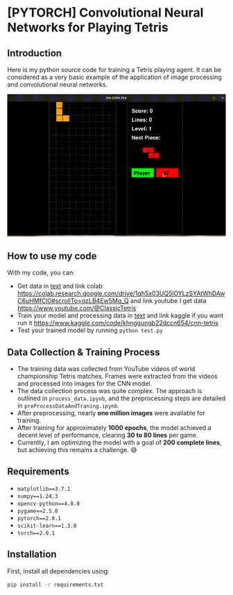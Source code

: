 # [PYTORCH] Convolutional Neural Networks for Playing Tetris

## Introduction

Here is my python source code for training a Tetris playing agent. It can be considered as a very basic example of the application of image processing and convolutional neural networks. 

![Demo Tetris CNN](output-.gif)
## How to use my code
With my code, you can:
- Get data in [text](< CrawlDataFromYoutube/process_data.ipynb>) and link colab https://colab.research.google.com/drive/1qh5x03UQ5lOYLzSYAtWhDAwC6uHMfCl0#scrollTo=qzLB4Ew5Mq_Q and link youtube I get data https://www.youtube.com/@ClassicTetris
- Train your model and processing data in [text](traningModel/preProcessDataAndTraning.ipynb) and link kaggle if you want run it https://www.kaggle.com/code/khngqungb22dccn654/cnn-tetris
- Test your trained model by running `python test.py`

## Data Collection & Training Process

- The training data was collected from YouTube videos of world championship Tetris matches. Frames were extracted from the videos and processed into images for the CNN model.  
- The data collection process was quite complex. The approach is outlined in `process_data.ipynb`, and the preprocessing steps are detailed in `preProcessDataAndTraning.ipynb`.  
- After preprocessing, nearly **one million images** were available for training.  
- After training for approximately **1000 epochs**, the model achieved a decent level of performance, clearing **30 to 80 lines** per game.  
- Currently, I am optimizing the model with a goal of **200 complete lines**, but achieving this remains a challenge. 😅  

## Requirements

- `matplotlib==3.7.1`
- `numpy==1.24.3`
- `opencv-python==4.8.0`
- `pygame==2.5.0`
- `pytorch==2.0.1`
- `scikit-learn==1.3.0`
- `torch==2.0.1`

## Installation

First, install all dependencies using:

```bash
pip install -r requirements.txt




